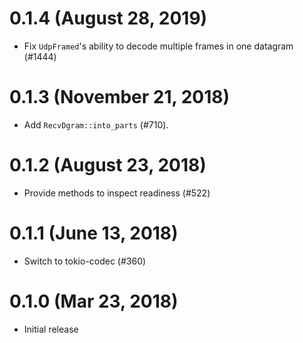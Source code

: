 # 0.1.4 (August 28, 2019)

* Fix `UdpFramed`'s ability to decode multiple frames in one datagram (#1444)

# 0.1.3 (November 21, 2018)

* Add `RecvDgram::into_parts` (#710).

# 0.1.2 (August 23, 2018)

* Provide methods to inspect readiness (#522)

# 0.1.1 (June 13, 2018)

* Switch to tokio-codec (#360)

# 0.1.0 (Mar 23, 2018)

* Initial release
